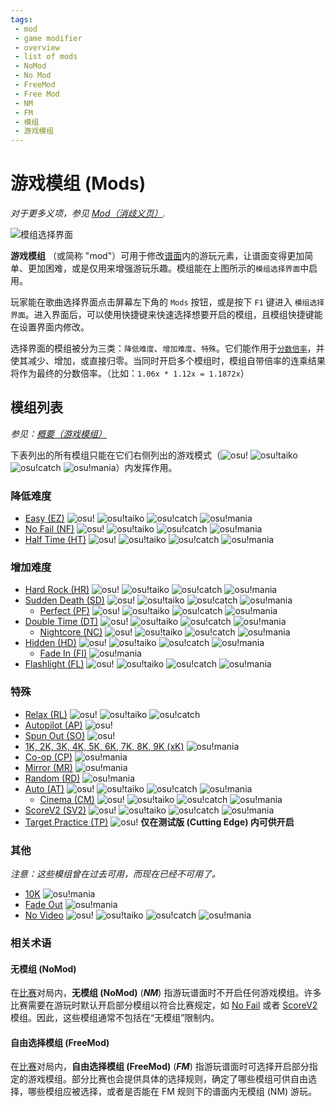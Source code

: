 ```yaml
---
tags:
 - mod
 - game modifier
 - overview
 - list of mods
 - NoMod
 - No Mod
 - FreeMod
 - Free Mod
 - NM
 - FM
 - 模组
 - 游戏模组
---
```


<!-- READ BEFORE EDITING:
- Mods under "List of Mods" are listed by order of appearance on the Mod Selection Screen; same order as /Summary
- Updates to this article should be accompanied with appropriate updates to /Summary -->

# 游戏模组 (Mods)

*对于更多义项，参见 [Mod（消歧义页）](/wiki/Disambiguation/Mod).*

![模组选择界面](img/mod-selection-screen.jpg "不同游戏模式内模组选择界面的对照图，左上为 osu!，右上为 osu!taiko，左下为 osu!catch，右下为 osu!mania。")

**游戏模组** （或简称 "mod"）可用于修改[谱面](/wiki/Beatmap)内的游玩元素，让谱面变得更加简单、更加困难，或是仅用来增强游玩乐趣。模组能在上图所示的`模组选择界面`中启用。

玩家能在歌曲选择界面点击屏幕左下角的 `Mods` 按钮，或是按下 `F1` 键进入 `模组选择界面`。进入界面后，可以使用快捷键来快速选择想要开启的模组，且模组快捷键能在设置界面内修改。

选择界面的模组被分为三类：`降低难度`、`增加难度`、`特殊`。它们能作用于[`分数倍率`](/wiki/Gameplay/Game_modifier/Score_multiplier)，并使其减少、增加，或直接归零。当同时开启多个模组时，模组自带倍率的连乘结果将作为最终的分数倍率。（比如：`1.06x * 1.12x = 1.1872x`）

## 模组列表

*参见：[概要（游戏模组）](/wiki/Gameplay/Game_modifier/Summary)*

下表列出的所有模组只能在它们右侧列出的游戏模式（![][osu!] ![][osu!taiko] ![][osu!catch] ![][osu!mania]）内发挥作用。

### 降低难度

- [Easy (EZ)](/wiki/Gameplay/Game_modifier/Easy) ![][osu!] ![][osu!taiko] ![][osu!catch] ![][osu!mania]
- [No Fail (NF)](/wiki/Gameplay/Game_modifier/No_Fail) ![][osu!] ![][osu!taiko] ![][osu!catch] ![][osu!mania]
- [Half Time (HT)](/wiki/Gameplay/Game_modifier/Half_Time) ![][osu!] ![][osu!taiko] ![][osu!catch] ![][osu!mania]

### 增加难度

- [Hard Rock (HR)](/wiki/Gameplay/Game_modifier/Hard_Rock) ![][osu!] ![][osu!taiko] ![][osu!catch] ![][osu!mania]
- [Sudden Death (SD)](/wiki/Gameplay/Game_modifier/Sudden_Death) ![][osu!] ![][osu!taiko] ![][osu!catch] ![][osu!mania]
  - [Perfect (PF)](/wiki/Gameplay/Game_modifier/Perfect) ![][osu!] ![][osu!taiko] ![][osu!catch] ![][osu!mania]
- [Double Time (DT)](/wiki/Gameplay/Game_modifier/Double_Time) ![][osu!] ![][osu!taiko] ![][osu!catch] ![][osu!mania]
  - [Nightcore (NC)](/wiki/Gameplay/Game_modifier/Nightcore) ![][osu!] ![][osu!taiko] ![][osu!catch] ![][osu!mania]
- [Hidden (HD)](/wiki/Gameplay/Game_modifier/Hidden) ![][osu!] ![][osu!taiko] ![][osu!catch] ![][osu!mania]
  - [Fade In (FI)](/wiki/Gameplay/Game_modifier/Fade_In) ![][osu!mania]
- [Flashlight (FL)](/wiki/Gameplay/Game_modifier/Flashlight) ![][osu!] ![][osu!taiko] ![][osu!catch] ![][osu!mania]

### 特殊

- [Relax (RL)](/wiki/Gameplay/Game_modifier/Relax) ![][osu!] ![][osu!taiko] ![][osu!catch]
- [Autopilot (AP)](/wiki/Gameplay/Game_modifier/Autopilot) ![][osu!]
- [Spun Out (SO)](/wiki/Gameplay/Game_modifier/Spun_Out) ![][osu!]
- [1K, 2K, 3K, 4K, 5K, 6K, 7K, 8K, 9K (xK)](/wiki/Gameplay/Game_modifier/xK) ![][osu!mania]
- [Co-op (CP)](/wiki/Gameplay/Game_modifier/Co-op) ![][osu!mania]
- [Mirror (MR)](/wiki/Gameplay/Game_modifier/Mirror) ![][osu!mania]
- [Random (RD)](/wiki/Gameplay/Game_modifier/Random) ![][osu!mania]
- [Auto (AT)](/wiki/Gameplay/Game_modifier/Auto) ![][osu!] ![][osu!taiko] ![][osu!catch] ![][osu!mania]
  - [Cinema (CM)](/wiki/Gameplay/Game_modifier/Cinema) ![][osu!] ![][osu!taiko] ![][osu!catch] ![][osu!mania]
- [ScoreV2 (SV2)](/wiki/Gameplay/Game_modifier/ScoreV2) ![][osu!] ![][osu!taiko] ![][osu!catch] ![][osu!mania]
- [Target Practice (TP)](/wiki/Gameplay/Game_modifier/Target_Practice) ![][osu!] **仅在测试版 (Cutting Edge) 内可供开启**

### 其他

*注意：这些模组曾在过去可用，而现在已经不可用了。*

- [10K](/wiki/Gameplay/Game_modifier/10K) ![][osu!mania]
- [Fade Out](/wiki/Gameplay/Game_modifier/Fade_Out) ![][osu!mania]
- [No Video](/wiki/Gameplay/Game_modifier/No_Video) ![][osu!] ![][osu!taiko] ![][osu!catch] ![][osu!mania]

### 相关术语

#### 无模组 (NoMod)

在[比赛](/wiki/Tournaments)对局内，**无模组 (NoMod)** (***NM***) 指游玩谱面时不开启任何游戏模组。许多比赛需要在游玩时默认开启部分模组以符合比赛规定，如 [No Fail](/wiki/Gameplay/Game_modifier/No_Fail) 或者 [ScoreV2](/wiki/Gameplay/Game_modifier/ScoreV2) 模组。因此，这些模组通常不包括在“无模组”限制内。

#### 自由选择模组 (FreeMod)

在[比赛](/wiki/Tournaments)对局内，**自由选择模组 (FreeMod)** (***FM***) 指游玩谱面时可选择开启部分指定的游戏模组。部分比赛也会提供具体的选择规则，确定了哪些模组可供自由选择，哪些模组应被选择，或者是否能在 FM 规则下的谱面内无模组 (NM) 游玩。

[osu!]: /wiki/shared/mode/osu.png "osu!"
[osu!taiko]: /wiki/shared/mode/taiko.png "osu!taiko"
[osu!catch]: /wiki/shared/mode/catch.png "osu!catch"
[osu!mania]: /wiki/shared/mode/mania.png "osu!mania"
